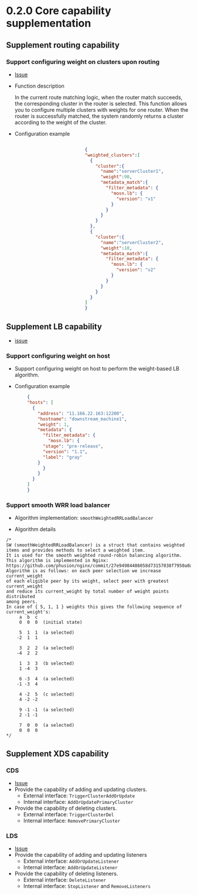 # 0.2.0 Core capability supplementation
## Supplement routing capability
### Support configuring weight on clusters upon routing
+ [Issue](https://github.com/alipay/sofa-mosn/issues/92)
+ Function description<br>

	In the current route matching logic, when the router match succeeds, the corresponding cluster in the router is selected. This function allows you to configure multiple clusters with weights for one router. When the router is successfully matched, the system randomly returns a cluster according to the weight of the cluster.

+ Configuration example

```json

                              {
                              "weighted_clusters":[
                                {
                                  "cluster":{
                                    "name":"serverCluster1",
                                    "weight":90,
                                    "metadata_match":{
                                      "filter_metadata": {
                                        "mosn.lb": {
                                          "version": "v1"
                                        }
                                      }
                                    }
                                  }
                                },
                                {
                                  "cluster":{
                                    "name":"serverCluster2",
                                    "weight":10,
                                    "metadata_match":{
                                      "filter_metadata": {
                                        "mosn.lb": {
                                          "version": "v2"
                                        }
                                      }
                                    }
                                  }
                                }
                              ]
                              }

```
## Supplement LB capability
+ [issue](https://github.com/alipay/sofa-mosn/issues/91)
### Support configuring weight on host
+ Support configuring weight on host to perform the weight-based LB algorithm.

+ Configuration example
```json
        {
        "hosts": [
          {
            "address": "11.166.22.163:12200",
            "hostname": "downstream_machine1",
            "weight": 1,
            "metadata": {
              "filter_metadata": {
                "mosn.lb": {
              "stage": "pre-release",
              "version": "1.1",
              "label": "gray"
            }
              }
            }
          }
        ]
        }

```
### Support smooth WRR load balancer
+ Algorithm implementation: 
	`smoothWeightedRRLoadBalancer`

+ Algorithm details<br>

```cgo
/*
SW (smoothWeightedRRLoadBalancer) is a struct that contains weighted items and provides methods to select a weighted item.
It is used for the smooth weighted round-robin balancing algorithm. This algorithm is implemented in Nginx:
https://github.com/phusion/nginx/commit/27e94984486058d73157038f7950a0a36ecc6e35.
Algorithm is as follows: on each peer selection we increase current_weight
of each eligible peer by its weight, select peer with greatest current_weight
and reduce its current_weight by total number of weight points distributed
among peers.
In case of { 5, 1, 1 } weights this gives the following sequence of
current_weight's:
     a  b  c
     0  0  0  (initial state)

     5  1  1  (a selected)
    -2  1  1

     3  2  2  (a selected)
    -4  2  2

     1  3  3  (b selected)
     1 -4  3

     6 -3  4  (a selected)
    -1 -3  4

     4 -2  5  (c selected)
     4 -2 -2

     9 -1 -1  (a selected)
     2 -1 -1

     7  0  0  (a selected)
     0  0  0
*/
```

## Supplement XDS capability

### CDS 
+ [Issue](https://github.com/alipay/sofa-mosn/issues/116)
+ Provide the capability of adding and updating clusters.
	+ External interface: `TriggerClusterAddOrUpdate`
	+ Internal interface: `AddOrUpdatePrimaryCluster`
+ Provide the capability of deleting clusters.
	+ External interface: `TriggerClusterDel`
	+ Internal interface: `RemovePrimaryCluster`
   
### LDS 
+ [Issue](https://github.com/alipay/sofa-mosn/issues/117)
+ Provide the capability of adding and updating listeners
	+  External interface: `AddOrUpdateListener`
	+ Internal interface: `AddOrUpdateListener`
+ Provide the capability of deleting listeners.
	+ External interface: `DeleteListener`
	+ Internal interface: `StopListener` and `RemoveListeners`